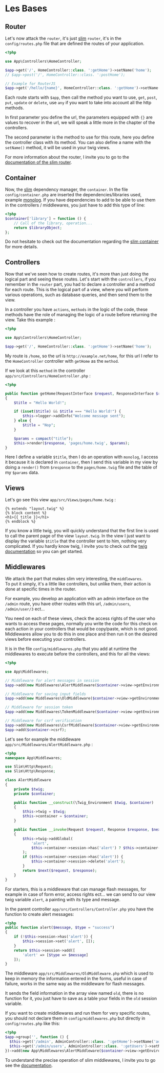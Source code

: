 # Les Bases

## Router
Let's now attack the `router`, it's just [slim](https://www.slimframework.com/) `router`, it's in the `config/routes.php` file that are defined the routes of your application.

``` php
<?php

use App\Controllers\HomeController;

$app->get('/', HomeController::class. ':getHome')->setName('home');
// $app->post('/', HomeController::class. ':postHome');

// Example for RouterJS
$app->get('/hello/{name}', HomeController::class. ':getHome')->setName('hello');
```

Each route starts with `$app`, then call the method you want to use, `get`, `post`, `put`, `update` or `delete`, use `any` if you want to take into account all the http methods.

In first parameter you define the url, the parameters equipped with `{}` are values to recover in the url, we will speak a little more in the chapter of the controllers.

The second parameter is the method to use for this route, here you define the controller class with its method.
You can also define a name with the `setName()` method, it will be used in your twig views.

For more information about the router, I invite you to go to the [documentation of the slim router](https://www.slimframework.com/docs/v3/objects/router.html).

## Container
Now, the [slim](https://www.slimframework.com/) dependency manager, the `container`.
In the file `config/container.php` are inserted the dependencies/libraries used, example [monolog](https://github.com/Seldaek/monolog).
If you have dependencies to add to be able to use them in the controllers / middlewares, you just have to add this type of line:

``` php
<?php
$container['library'] = function () {
    // Call of the library, operation...
    return $libraryObject;
};
```

Do not hesitate to check out the documentation regarding the [slim container](https://www.slimframework.com/docs/v3/concepts/di.html) for more details.


## Controllers
Now that we've seen how to create routes, it's more than just doing the logical part and seeing these routes.
Let's start with the `controllers`, if you remember in the `router` part, you had to declare a controller and a method for each route.
This is the logical part of a view, where you will perform various operations, such as database queries, and then send them to the view.

In a controller you have `actions`, `methods` in the logic of the code, these methods have the role of managing the logic of a route before returning the view.
Take this example :
``` php
<?php

use App\Controllers\HomeController;

$app->get('/', HomeController::class. ':getHome')->setName('home');
```
My route is `/home`, so the url is `http://example.net/home`, for this url I refer to the `HomeController` controller with `getHome` as the `method`.

If we look at this `method` in the controller `app/src/Controllers/HomeController.php` :
``` php
<?php

public function getHome(RequestInterface $request, ResponseInterface $response)
{
    $title = "Hello World!";

    if (isset($title) && $title === "Hello World!") {
        $this->logger->addInfo("Welcome message sent");
    } else {
        $title = "Nop";
    }

    $params = compact("title");
    $this->render($response, 'pages/home.twig', $params);
}
```
Here I define a variable `$title`, then I do an operation with `monolog`, I access it because it is declared in `container`, then I send this variable in my view by doing a `render()` from `$response` to the `pages/home.twig` file and the table of my `$params` data.


## Views
Let's go see this view `app/src/Views/pages/home.twig` :
``` twig
{% extends "layout.twig" %}
{% block content %}
<h1>{{ title }}</h1>
{% endblock %}
```

If you know a little twig, you will quickly understand that the first line is used to call the parent page of the view `layout.twig`.
In the view I just want to display the variable `$title` that the controller sent to him, nothing very complicated.
If you hardly know twig, I invite you to check out the [twig documentation](https://twig.symfony.com/doc/2.x/) so you can get started.


## Middlewares
We attack the part that makes slim very interesting, the `middlewares`.<br>
To put it simply, it's a little like controllers, but unlike them, their action is done at specific times in the router.

For example, you develop an application with an admin interface on the `/admin` route, you have other routes with this url, `/admin/users`, `/admin/user/3` ect...

You need on each of these views, check the access rights of the user who wants to access these pages, normally you write the code for this check on each action in your controllers that would be copy/paste, which is not good.<br>
Middlewares allow you to do this in one place and then run it on the desired views before executing your controllers.

It is in the file `config/middlewares.php` that you add at runtime the middlewares to execute before the controllers, and this for all the views:
``` php
<?php

use App\Middlewares;

// Middleware for alert messages in session
$app->add(new Middlewares\AlertMiddleware($container->view->getEnvironment()));

// Middleware for saving input fields
$app->add(new Middlewares\OldMiddleware($container->view->getEnvironment()));

// Middleware for session token
$app->add(new Middlewares\TokenMiddleware($container->view->getEnvironment()));

// Middleware for csrf verification
$app->add(new Middlewares\CsrfMiddleware($container->view->getEnvironment(), $container->csrf));
$app->add($container->csrf);
```

Let's see for example the middleware `app/src/Middlewares/AlertMiddleware.php` :
``` php
<?php
namespace App\Middlewares;

use Slim\Http\Request;
use Slim\Http\Response;

class AlertMiddleware
{
    private $twig;
    private $container;

    public function __construct(\Twig_Environment $twig, $container)
    {
        $this->twig = $twig;
        $this->container = $container;
    }

    public function __invoke(Request $request, Response $response, $next)
    {
        $this->twig->addGlobal(
            'alert',
            $this->container->session->has('alert') ? $this->container->session->get('alert') : []
        );
        if ($this->container->session->has('alert')) {
            $this->container->session->delete('alert');
        }
        return $next($request, $response);
    }
}
```
For starters, this is a middleware that can manage flash messages, for example in case of form error, access rights ect... we can send to our view twig variable `alert`, a painting with its type and message.

In the parent controller `app/src/Controllers/Controller.php` you have the function to create alert messages:
``` php
<?php
public function alert($message, $type = "success")
{
    if (!$this->session->has('alert')) {
        $this->session->set('alert', []);
    }
    return $this->session->add([
        'alert' => [$type => $message]
    ]);
}
```
The middleware `app/src/Middlewares/OldMiddleware.php` which is used to keep in memory the information entered in the forms, useful in case of failure, works in the same way as the middleware for flash messages.

It sends the field information in the array view named `old`, there is no function for it, you just have to save as a table your fields in the `old` session variable.

If you want to create middlewares and run them for very specific routes, you should not declare them in `config/middlewares.php` but directly in `config/routes.php` like this:
``` php
<?php
$app->group('', function () {
  $this->get('/admin', AdminController::class. ':getHome')->setName('admin');
  $this->get('/admin/users', AdminController::class. ':getUsers')->setName('users');
})->add(new App\Middlewares\AlertMiddleware($container->view->getEnvironment(), $container));
```

To understand the precise operation of slim middlewares, I invite you to go see the [documentation](https://www.slimframework.com/docs/concepts/middleware.html).
